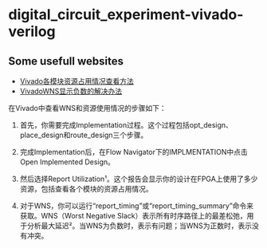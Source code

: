 # digital_circuit_experiment-vivado-verilog

## Some usefull websites

- [Vivado各模块资源占用情况查看方法](https://blog.csdn.net/weixin_45143788/article/details/111328155)
- [VivadoWNS显示负数的解决办法](https://blog.csdn.net/m0_59487432/article/details/131681844.)

在Vivado中查看WNS和资源使用情况的步骤如下：

1. 首先，你需要完成Implementation过程。这个过程包括opt_design、place_design和route_design三个步骤。

2. 完成Implementation后，在Flow Navigator下的IMPLMENTATION中点击Open Implemented Design。

3. 然后选择Report Utilization¹。这个报告会显示你的设计在FPGA上使用了多少资源，包括查看各个模块的资源占用情况。

4. 对于WNS，你可以运行“report_timing”或“report_timing_summary”命令来获取。WNS（Worst Negative Slack）表示所有时序路径上的最差松弛，用于分析最大延迟²。当WNS为负数时，表示有问题；当WNS为正数时，表示没有冲突。


